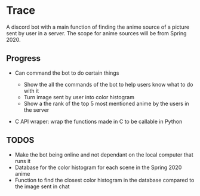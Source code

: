 # Trace

A discord bot with a main function of finding the anime source of a picture sent by user in a server. The scope for anime sources will be from Spring 2020.

## Progress
  - Can command the bot to do certain things
    - Show the all the commands of the bot to help users know what to do with it
    - Turn image sent by user into color histogram 
    - Show a the rank of the top 5 most mentioned anime by the users in the server
    
  - C API wraper: wrap the functions made in C to be callable in Python
  
## TODOS
  - Make the bot being online and not dependant on the local computer that runs it
  - Database for the color histogram for each scene in the Spring 2020 anime
  - Function to find the closest color histogram in the database compared to the image sent in chat

